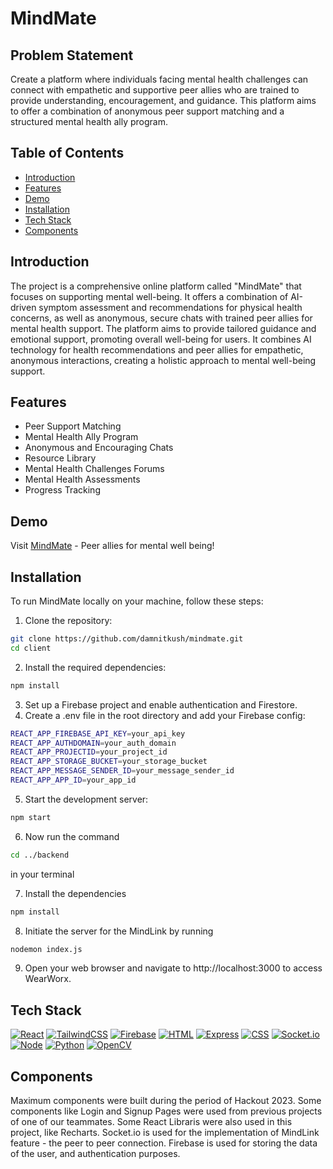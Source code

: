 
# MindMate

## Problem Statement
    
Create a platform where individuals facing mental health challenges can connect with empathetic and supportive peer allies who are trained to provide understanding, encouragement, and guidance. This platform aims to offer a combination of anonymous peer support matching and a structured mental health ally program.


## Table of Contents

- [Introduction](#introduction)
- [Features](#features)
- [Demo](#demo)
- [Installation](#installation)
- [Tech Stack](#tech-stack)
- [Components](#Components)

## Introduction

The project is a comprehensive online platform called "MindMate" that focuses on supporting mental well-being. It offers a combination of AI-driven symptom assessment and recommendations for physical health concerns, as well as anonymous, secure chats with trained peer allies for mental health support. The platform aims to provide tailored guidance and emotional support, promoting overall well-being for users. It combines AI technology for health recommendations and peer allies for empathetic, anonymous interactions, creating a holistic approach to mental well-being support.

## Features

- Peer Support Matching
- Mental Health Ally Program
- Anonymous and Encouraging Chats
- Resource Library
- Mental Health Challenges Forums
- Mental Health Assessments
- Progress Tracking
## Demo

Visit [MindMate](https://mindmate-dtu.netlify.app) - Peer allies for mental well being!
    
## Installation

To run MindMate locally on your machine, follow these steps:

1. Clone the repository:

```sh
git clone https://github.com/damnitkush/mindmate.git
cd client
```

2. Install the required dependencies:
```sh
npm install
```
3. Set up a Firebase project and enable authentication and Firestore.
4. Create a .env file in the root directory and add your Firebase config:
```sh
REACT_APP_FIREBASE_API_KEY=your_api_key
REACT_APP_AUTHDOMAIN=your_auth_domain
REACT_APP_PROJECTID=your_project_id
REACT_APP_STORAGE_BUCKET=your_storage_bucket
REACT_APP_MESSAGE_SENDER_ID=your_message_sender_id
REACT_APP_APP_ID=your_app_id
```
5. Start the development server:
```sh
npm start
```

6. Now run the command 
```sh
cd ../backend
```
in your terminal

7. Install the dependencies
```sh
npm install
``` 
8. Initiate the server for the MindLink by running
```sh
nodemon index.js
```
9. Open your web browser and navigate to http://localhost:3000 to access WearWorx.

## Tech Stack


[![React][React]][React-url]
[![TailwindCSS][TailwindCSS]][Tailwind-url]
[![Firebase][Firebase]][Firebase-url]
[![HTML][HTML]][HTML-url]
[![Express][Express]][Express-url]
[![CSS][CSS]][CSS-url]
[![Socket.io][Socket.io]][Socket.io-url]
[![Node][Node]][Node-url]
[![Python][Python]][Python-url]
[![OpenCV][OpenCV]][OpenCV-url]


## Components
Maximum components were built during the period of Hackout 2023.
Some components like Login and Signup Pages were used from previous projects of one of our teammates. Some React Libraris were also used in this project, like Recharts. Socket.io is used for the implementation of MindLink feature - the peer to peer connection. Firebase is used for storing the data of the user, and authentication purposes. 



[CSS]: https://img.shields.io/badge/CSS-%231572B6?style=for-the-badge&logo=css3&logoColor=ffffff

[OpenCV]: https://img.shields.io/badge/OpenCV-%235C3EE8?style=for-the-badge&logo=opencv&logoColor=%23fffffff&labelColor=%235C3EE8&color=%235C3EE8
[OpenCV-url]: https://opencv.org/
[Express]: https://img.shields.io/badge/Express-000000?style=for-the-badge&logo=express&logoColor=%23ffffff&labelColor=%23000000&color=%23000000

[Socket.io]: https://img.shields.io/badge/Socket.io-FFFFFF?style=for-the-badge&logo=socketdotio&logoColor=%23ffffff&labelColor=%23010101&color=%23010101

[Python]: https://img.shields.io/badge/Python-%233776AB?style=for-the-badge&logo=nodedotjs&logoColor=%233776AB&labelColor=%23ffd343&color=%23ffd343


[Node]: https://img.shields.io/badge/Node.JS-339933?style=for-the-badge&logo=nodedotjs&logoColor=%23ffffff&labelColor=%23339933&color=%23339933
[Node-url]: https://nodejs.org/en

[Socket.io-url]: https://socket.io/

[Python-URL]: https://python.org/
[Express-URL]: https://expressjs.com/

[CSS-url]: https://www.w3.org/Style/CSS

[HTML]: https://img.shields.io/badge/HTML-20232A?style=for-the-badge&logo=html5&logoColor=20232A&color=orange

[HTML-url]: https://html.com/

[TailwindCSS]: https://img.shields.io/badge/TailwindCSS-%2306B6D4?style=for-the-badge&logo=tailwindcss&logoColor=ffffff

[Tailwind-url]: https://tailwindcss.com/

[Firebase]: https://img.shields.io/badge/firebase-black?style=for-the-badge&logo=firebase&logoColor=%23FFCA28

[Firebase-url]: https://firebase.google.com/

[React]: https://img.shields.io/badge/react-black?style=for-the-badge&logo=react&logoColor=%2361DAFB

[React-url]: https://react.dev/


